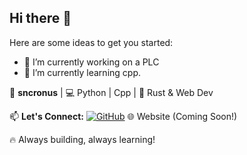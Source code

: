 ## Hi there 👋

Here are some ideas to get you started:

- 🔭 I’m currently working on a PLC
- 🌱 I’m currently learning cpp.

🚀 **sncronus** | 💻 Python | Cpp | 🔧 Rust & Web Dev

📫 **Let's Connect:**
[![GitHub](https://img.shields.io/badge/GitHub-sncronus-blue?style=flat-square&logo=github)](https://github.com/sncronus) 🌐 Website (Coming Soon!)

🔥 Always building, always learning!


